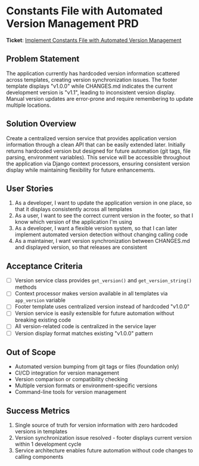 # Constants File with Automated Version Management PRD

**Ticket**: [Implement Constants File with Automated Version Management](https://github.com/MarcinOrlowski/pyggy-expense-tracker/issues/160)

## Problem Statement

The application currently has hardcoded version information scattered across templates, creating
version synchronization issues. The footer template displays "v1.0.0" while CHANGES.md indicates the
current development version is "v1.1", leading to inconsistent version display. Manual version
updates are error-prone and require remembering to update multiple locations.

## Solution Overview

Create a centralized version service that provides application version information through a clean
API that can be easily extended later. Initially returns hardcoded version but designed for future
automation (git tags, file parsing, environment variables). This service will be accessible
throughout the application via Django context processors, ensuring consistent version display while
maintaining flexibility for future enhancements.

## User Stories

1. As a developer, I want to update the application version in one place, so that it displays consistently across all templates
2. As a user, I want to see the correct current version in the footer, so that I know which version of the application I'm using
3. As a developer, I want a flexible version system, so that I can later implement automated version detection without changing calling code
4. As a maintainer, I want version synchronization between CHANGES.md and displayed version, so that releases are consistent

## Acceptance Criteria

- [ ] Version service class provides `get_version()` and `get_version_string()` methods
- [ ] Context processor makes version available in all templates via `app_version` variable
- [ ] Footer template uses centralized version instead of hardcoded "v1.0.0"
- [ ] Version service is easily extensible for future automation without breaking existing code
- [ ] All version-related code is centralized in the service layer
- [ ] Version display format matches existing "v1.0.0" pattern

## Out of Scope

- Automated version bumping from git tags or files (foundation only)
- CI/CD integration for version management
- Version comparison or compatibility checking
- Multiple version formats or environment-specific versions
- Command-line tools for version management

## Success Metrics

1. Single source of truth for version information with zero hardcoded versions in templates
2. Version synchronization issue resolved - footer displays current version within 1 development cycle
3. Service architecture enables future automation without code changes to calling components
